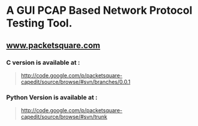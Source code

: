 # A GUI PCAP Based Network Protocol Testing Tool. #

## www.packetsquare.com ##

### C version is available at : ###

> http://code.google.com/p/packetsquare-capedit/source/browse/#svn/branches/0.0.1

### Python Version is available at : ###

> http://code.google.com/p/packetsquare-capedit/source/browse/#svn/trunk